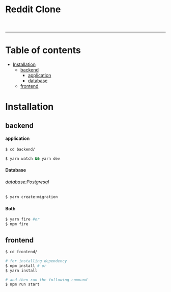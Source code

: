 # Reddit Clone
### 
<br />
<hr />

Table of contents
=================


<!--ts-->  
   * [Installation](#installation)
        * [backend](#backend)
	        * [application](#application)
	        * [database](#database)
        * [frontend](#frontend)
<!--te-->



Installation
============

backend
-------

<h4>application </h4>

```bash
$ cd backend/

$ yarn watch && yarn dev
```

<h4> Database </h4>

<h6> database:Postgresql </h6>

```bash
$ yarn create:migration
```


<h4> Both </h4>


```bash
$ yarn fire #or
$ npm fire
```


frontend
-------

```bash
$ cd frontend/

# for installing dependency
$ npm install # or
$ yarn install

# and then run the following command
$ npm run start
```